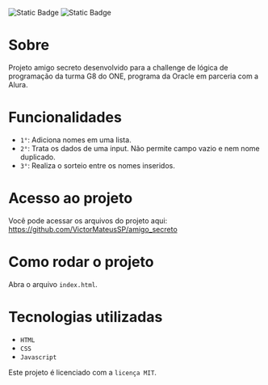 ![Static Badge](https://img.shields.io/badge/challenge-ONE-blue) ![Static Badge](https://img.shields.io/badge/license-MIT-lemon)


# Sobre
Projeto amigo secreto desenvolvido para a challenge de lógica de programação da turma G8 do ONE, programa da Oracle em parceria com a Alura.

# Funcionalidades

- `1°`: Adiciona nomes em uma lista.
- `2°`: Trata os dados de uma input. Não permite campo vazio e nem nome duplicado.
- `3°`: Realiza o sorteio entre os nomes inseridos.

# Acesso ao projeto

Você pode acessar os arquivos do projeto aqui: https://github.com/VictorMateusSP/amigo_secreto

# Como rodar o projeto

Abra o arquivo `index.html`.

# Tecnologias utilizadas
  - `HTML`
  - `CSS`
  - `Javascript`

Este projeto é licenciado com a `licença MIT`.
